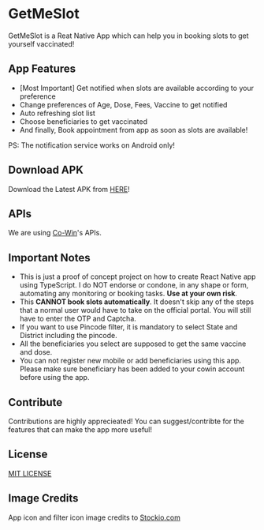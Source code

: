 # GetMeSlot

GetMeSlot is a Reat Native App which can help you in booking slots to get yourself vaccinated!

## App Features

- [Most Important] Get notified when slots are available according to your preference
- Change preferences of Age, Dose, Fees, Vaccine to get notified
- Auto refreshing slot list
- Choose beneficiaries to get vaccinated
- And finally, Book appointment from app as soon as slots are available!

PS: The notification service works on Android only!

## Download APK

Download the Latest APK from [HERE](https://github.com/hardikjparmar/GetMeSlot/releases/download/v1.4/GetMeSlot-v1.4.apk)!

## APIs

We are using [Co-Win](https://apisetu.gov.in/public/marketplace/api/cowin/)'s APIs.

## Important Notes

- This is just a proof of concept project on how to create React Native app using TypeScript. I do NOT endorse or condone, in any shape or form, automating any monitoring or booking tasks. <b>Use at your own risk</b>.
- This <b>CANNOT book slots automatically</b>. It doesn't skip any of the steps that a normal user would have to take on the official portal. You will still have to enter the OTP and Captcha.
- If you want to use Pincode filter, it is mandatory to select State and District including the pincode.
- All the beneficiaries you select are supposed to get the same vaccine and dose.
- You can not register new mobile or add beneficiaries using this app. Please make sure beneficiary has been added to your cowin account before using the app.

## Contribute

Contributions are highly apprecieated! You can suggest/contribte for the features that can make the app more useful! 

## License

[MIT LICENSE](LICENSE)

## Image Credits

App icon and filter icon image credits to [Stockio.com](stockio.com)
